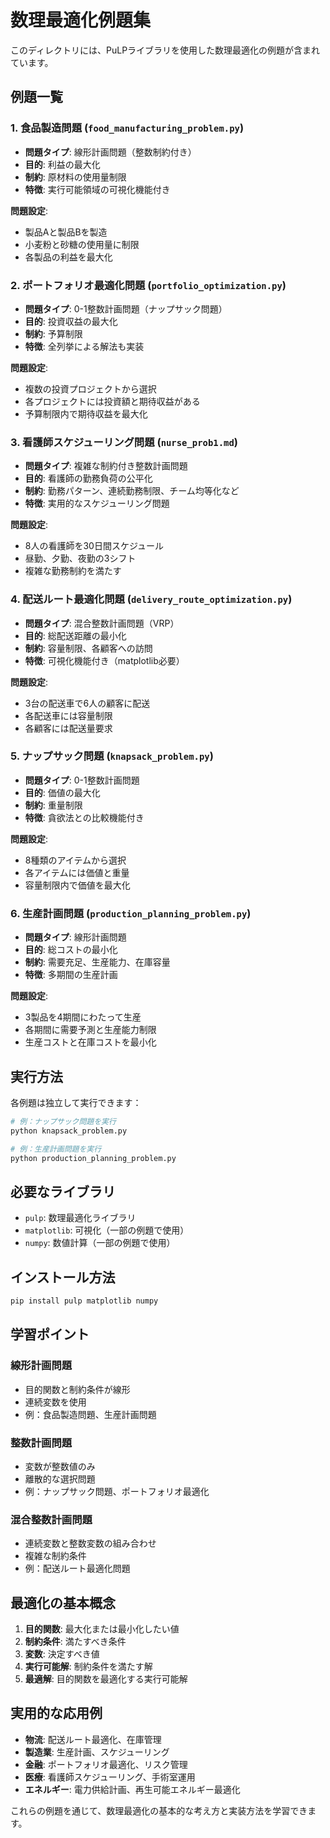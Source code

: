 # 数理最適化例題集

このディレクトリには、PuLPライブラリを使用した数理最適化の例題が含まれています。

## 例題一覧

### 1. 食品製造問題 (`food_manufacturing_problem.py`)
- **問題タイプ**: 線形計画問題（整数制約付き）
- **目的**: 利益の最大化
- **制約**: 原材料の使用量制限
- **特徴**: 実行可能領域の可視化機能付き

**問題設定**:
- 製品Aと製品Bを製造
- 小麦粉と砂糖の使用量に制限
- 各製品の利益を最大化

### 2. ポートフォリオ最適化問題 (`portfolio_optimization.py`)
- **問題タイプ**: 0-1整数計画問題（ナップサック問題）
- **目的**: 投資収益の最大化
- **制約**: 予算制限
- **特徴**: 全列挙による解法も実装

**問題設定**:
- 複数の投資プロジェクトから選択
- 各プロジェクトには投資額と期待収益がある
- 予算制限内で期待収益を最大化

### 3. 看護師スケジューリング問題 (`nurse_prob1.md`)
- **問題タイプ**: 複雑な制約付き整数計画問題
- **目的**: 看護師の勤務負荷の公平化
- **制約**: 勤務パターン、連続勤務制限、チーム均等化など
- **特徴**: 実用的なスケジューリング問題

**問題設定**:
- 8人の看護師を30日間スケジュール
- 昼勤、夕勤、夜勤の3シフト
- 複雑な勤務制約を満たす

### 4. 配送ルート最適化問題 (`delivery_route_optimization.py`)
- **問題タイプ**: 混合整数計画問題（VRP）
- **目的**: 総配送距離の最小化
- **制約**: 容量制限、各顧客への訪問
- **特徴**: 可視化機能付き（matplotlib必要）

**問題設定**:
- 3台の配送車で6人の顧客に配送
- 各配送車には容量制限
- 各顧客には配送量要求

### 5. ナップサック問題 (`knapsack_problem.py`)
- **問題タイプ**: 0-1整数計画問題
- **目的**: 価値の最大化
- **制約**: 重量制限
- **特徴**: 貪欲法との比較機能付き

**問題設定**:
- 8種類のアイテムから選択
- 各アイテムには価値と重量
- 容量制限内で価値を最大化

### 6. 生産計画問題 (`production_planning_problem.py`)
- **問題タイプ**: 線形計画問題
- **目的**: 総コストの最小化
- **制約**: 需要充足、生産能力、在庫容量
- **特徴**: 多期間の生産計画

**問題設定**:
- 3製品を4期間にわたって生産
- 各期間に需要予測と生産能力制限
- 生産コストと在庫コストを最小化

## 実行方法

各例題は独立して実行できます：

```bash
# 例：ナップサック問題を実行
python knapsack_problem.py

# 例：生産計画問題を実行
python production_planning_problem.py
```

## 必要なライブラリ

- `pulp`: 数理最適化ライブラリ
- `matplotlib`: 可視化（一部の例題で使用）
- `numpy`: 数値計算（一部の例題で使用）

## インストール方法

```bash
pip install pulp matplotlib numpy
```

## 学習ポイント

### 線形計画問題
- 目的関数と制約条件が線形
- 連続変数を使用
- 例：食品製造問題、生産計画問題

### 整数計画問題
- 変数が整数値のみ
- 離散的な選択問題
- 例：ナップサック問題、ポートフォリオ最適化

### 混合整数計画問題
- 連続変数と整数変数の組み合わせ
- 複雑な制約条件
- 例：配送ルート最適化問題

## 最適化の基本概念

1. **目的関数**: 最大化または最小化したい値
2. **制約条件**: 満たすべき条件
3. **変数**: 決定すべき値
4. **実行可能解**: 制約条件を満たす解
5. **最適解**: 目的関数を最適化する実行可能解

## 実用的な応用例

- **物流**: 配送ルート最適化、在庫管理
- **製造業**: 生産計画、スケジューリング
- **金融**: ポートフォリオ最適化、リスク管理
- **医療**: 看護師スケジューリング、手術室運用
- **エネルギー**: 電力供給計画、再生可能エネルギー最適化

これらの例題を通じて、数理最適化の基本的な考え方と実装方法を学習できます。

